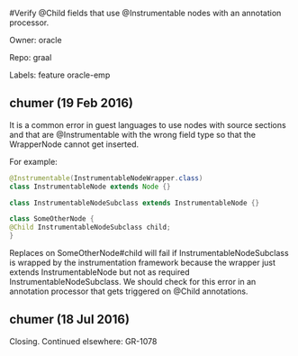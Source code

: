 #Verify @Child fields that use @Instrumentable nodes with an annotation processor.

Owner: oracle

Repo: graal

Labels: feature oracle-emp 

## chumer (19 Feb 2016)

It is a common error in guest languages to use nodes with source sections and that are @Instrumentable with the wrong field type so that the WrapperNode cannot get inserted.

For example: 

``` java
@Instrumentable(InstrumentableNodeWrapper.class)
class InstrumentableNode extends Node {}

class InstrumentableNodeSubclass extends InstrumentableNode {}

class SomeOtherNode {
@Child InstrumentableNodeSubclass child;
}

```

Replaces on SomeOtherNode#child will fail if InstrumentableNodeSubclass is wrapped by the instrumentation framework because the wrapper just extends InstrumentableNode but not as required InstrumentableNodeSubclass. We should check for this error in an annotation processor that gets triggered on @Child annotations.


## chumer (18 Jul 2016)

Closing. Continued elsewhere: GR-1078


